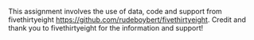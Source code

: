 This assignment involves the use of data, code and support from fivethirtyeight https://github.com/rudeboybert/fivethirtyeight.
Credit and thank you to fivethirtyeight for the information and support!
